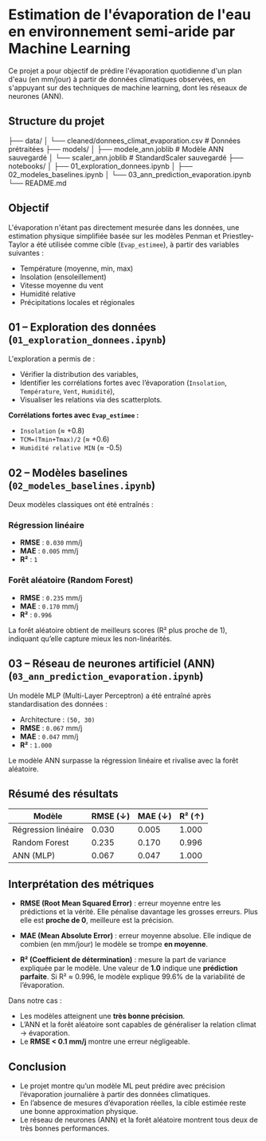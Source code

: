 # Estimation de l'évaporation de l'eau en environnement semi-aride par Machine Learning

Ce projet a pour objectif de prédire l'évaporation quotidienne d'un plan d'eau (en mm/jour) à partir de données climatiques observées, en s'appuyant sur des techniques de machine learning, dont les réseaux de neurones (ANN).

## Structure du projet

├── data/
│   └── cleaned/donnees_climat_evaporation.csv  # Données prétraitées
├── models/
│   ├── modele_ann.joblib                       # Modèle ANN sauvegardé
│   └── scaler_ann.joblib                       # StandardScaler sauvegardé
├── notebooks/
│   ├── 01_exploration_donnees.ipynb
│   ├── 02_modeles_baselines.ipynb
│   └── 03_ann_prediction_evaporation.ipynb
└── README.md

## Objectif

L'évaporation n'étant pas directement mesurée dans les données, une estimation physique simplifiée basée sur les modèles Penman et Priestley-Taylor a été utilisée comme cible (`Evap_estimee`), à partir des variables suivantes :

* Température (moyenne, min, max)
* Insolation (ensoleillement)
* Vitesse moyenne du vent
* Humidité relative
* Précipitations locales et régionales

## 01 – Exploration des données (`01_exploration_donnees.ipynb`)

L'exploration a permis de :

* Vérifier la distribution des variables,
* Identifier les corrélations fortes avec l’évaporation (`Insolation`, `Température`, `Vent`, `Humidité`),
* Visualiser les relations via des scatterplots.

**Corrélations fortes avec `Evap_estimee` :**

* `Insolation` (≈ +0.8)
* `TCM=(Tmin+Tmax)/2` (≈ +0.6)
* `Humidité relative MIN` (≈ -0.5)

## 02 – Modèles baselines (`02_modeles_baselines.ipynb`)

Deux modèles classiques ont été entraînés :

### Régression linéaire

* **RMSE** : `0.030` mm/j
* **MAE**  : `0.005` mm/j
* **R²**   : `1`

### Forêt aléatoire (Random Forest)

* **RMSE** : `0.235` mm/j
* **MAE**  : `0.170` mm/j
* **R²**   : `0.996`

La forêt aléatoire obtient de meilleurs scores (R² plus proche de 1), indiquant qu’elle capture mieux les non-linéarités.

## 03 – Réseau de neurones artificiel (ANN) (`03_ann_prediction_evaporation.ipynb`)

Un modèle MLP (Multi-Layer Perceptron) a été entraîné après standardisation des données :

* Architecture : `(50, 30)`
* **RMSE** : `0.067` mm/j
* **MAE**  : `0.047` mm/j
* **R²**   : `1.000`

Le modèle ANN surpasse la régression linéaire et rivalise avec la forêt aléatoire.

## Résumé des résultats

| Modèle              | RMSE (↓) | MAE (↓) | R² (↑) |
|---------------------|----------|---------|--------|
| Régression linéaire | 0.030    | 0.005   | 1.000  |
| Random Forest       | 0.235    | 0.170   | 0.996  |
| ANN (MLP)           | 0.067    | 0.047   | 1.000  |

## Interprétation des métriques

- **RMSE (Root Mean Squared Error)** : erreur moyenne entre les prédictions et la vérité. Elle pénalise davantage les grosses erreurs. Plus elle est **proche de 0**, meilleure est la précision.
  
- **MAE (Mean Absolute Error)** : erreur moyenne absolue. Elle indique de combien (en mm/jour) le modèle se trompe **en moyenne**.

- **R² (Coefficient de détermination)** : mesure la part de variance expliquée par le modèle. Une valeur de **1.0** indique une **prédiction parfaite**. Si R² ≈ 0.996, le modèle explique 99.6% de la variabilité de l’évaporation.

Dans notre cas :
- Les modèles atteignent une **très bonne précision**.
- L’ANN et la forêt aléatoire sont capables de généraliser la relation climat → évaporation.
- Le **RMSE < 0.1 mm/j** montre une erreur négligeable.

## Conclusion

- Le projet montre qu’un modèle ML peut prédire avec précision l’évaporation journalière à partir des données climatiques.
- En l’absence de mesures d’évaporation réelles, la cible estimée reste une bonne approximation physique.
- Le réseau de neurones (ANN) et la forêt aléatoire montrent tous deux de très bonnes performances.
